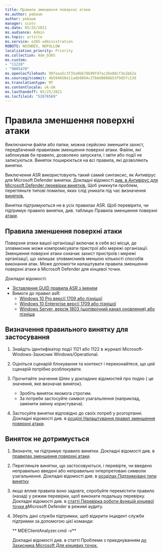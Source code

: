 ```yaml
---
title: Правила зменшення поверхні атаки
ms.author: pebaum
author: pebaum
manager: scotv
ms.date: 05/25/2021
ms.audience: Admin
ms.topic: article
ms.service: o365-administration
ROBOTS: NOINDEX, NOFOLLOW
localization_priority: Priority
ms.collection: Adm_O365
ms.custom:
- "11228"
- "9005470"
ms.openlocfilehash: 99feaa5c3f35a0bb78b99f47ac2be88cf3e1b62a
ms.sourcegitcommit: 4b504650e11adb9894c37b6d8608b53f9d5fc13d
ms.translationtype: MT
ms.contentlocale: uk-UA
ms.lasthandoff: 05/25/2021
ms.locfileid: "52676569"
---
```

# <a name="attack-surface-reduction-rules"></a>Правила зменшення поверхні атаки

Виключаючи файли або папки, можна серйозно зменшити захист, передбачений правилами зменшення поверхні атаки. Файли, які заблокував би правило, дозволено запускати, і звіти або події не записуються. Виняток поширюється на всі правила, які дозволяють винятки.

Виключення ASR використовують такий самий синтаксис, як Антивірус для Microsoft Defender винятки. Докладні відомості [див. в Антивірус для Microsoft Defender перевірки винятків.](/microsoft-365/security/defender-endpoint/configure-exclusions-microsoft-defender-antivirus) Щоб уникнути проблем, перегляньте типові помилки, яких слід уникати під час визначення [винятків.](/microsoft-365/security/defender-endpoint/common-exclusion-mistakes-microsoft-defender-antivirus)

Винятки підтримуються не в усіх правилах ASR. Щоб перевірити, чи підтримує правило винятки, див. таблицю Правила зменшення поверхні [атаки](/microsoft-365/security/defender-endpoint/attack-surface-reduction#attack-surface-reduction-rules).

## <a name="attack-surface-reduction-rules"></a>Правила зменшення поверхні атаки

Поверхня атаки вашої організації включає в себе всі місця, де зловмисник може компромісувати пристрої або мережі організації. Зменшення поверхні атаки означає захист пристроїв і мережі організації, що залишає зловмисників меншою кількості способів виконання атак. Може допомогти налаштувати правила зменшення поверхні атаки в Microsoft Defender для кінцевої точки.

Докладні відомості:

- [Зіставлення GUID правила ASR з іменем](/microsoft-365/security/defender-endpoint/attack-surface-reduction#attack-surface-reduction-rules)
- Вимоги до правил asR:
    - [Windows 10 Pro версії 1709 або пізнішої](/windows/whats-new/whats-new-windows-10-version-1709)
    - [Windows 10 Enterprise версії 1709 або пізнішої](/windows/whats-new/whats-new-windows-10-version-1709)
    - [Windows Server, версія 1803 (щопіврічний канал оновлення) або пізніша](/windows-server/get-started/whats-new-in-windows-server-1803)

## <a name="identify-the-correct-exclusion-to-apply"></a>Визначення правильного винятку для застосування

1. Знайдіть ідентифікатор події 1121 або 1122 в журналі Microsoft-Windows-Захисник Windows/Operational.

1. Оцініться сценарій блокування та контекст і переконайтеся, що цей сценарій потрібно розблокувати.

1. Прочитайте значення Шлях у докладних відомостей про подію ( це значення, яке визначає виняток).
    - Зробіть виняток якомога строгим.
    - За потреби застосуйте символ узагальлення (наприклад, замінити змінну користувача).

1. Застосуйте винятки відповідно до своїх потреб у розгортанні. Докладні відомості див. в [розділі Налаштування правил зменшення поверхні атаки](/microsoft-365/security/defender-endpoint/customize-attack-surface-reduction).

## <a name="exclusion-is-not-honored"></a>Виняток не дотримується

1. Визначте, чи підтримує правило винятки. Докладні відомості див. в [правилах зменшення поверхні атаки](/microsoft-365/security/defender-endpoint/attack-surface-reduction#attack-surface-reduction-rules).

1. Перегляньте винятки, що застосовуються, і перевірте, чи введено неправильно введені або неправильно інтерпретовані символи узагальнення. Докладні відомості див. в [розділах Підтримувані типи винятку](/microsoft-365/security/defender-endpoint/mac-exclusions#supported-exclusion-types)

1. якщо вплив правила воно задовге, спробуйте перемістити правило (назад) у режим перевірки, щоб виконати подальшу перевірку. Докладні відомості див. в [статті Перевірка роботи функцій кінцевої точки в](/microsoft-365/security/defender-endpoint/audit-windows-defender)Microsoft Defender в режимі аудиту.

1. Зберіть дані служби підтримки, щоб відкрити інцидент служби підтримки за допомогою цієї команди:
    
   ** MDEClientAnalyzer.cmd -v**

    Докладні відомості див. в статті Проблеми з приєднуванням [до Захисника Microsoft Для кінцевих точок.](issues-with-onboarding-machines.md)
